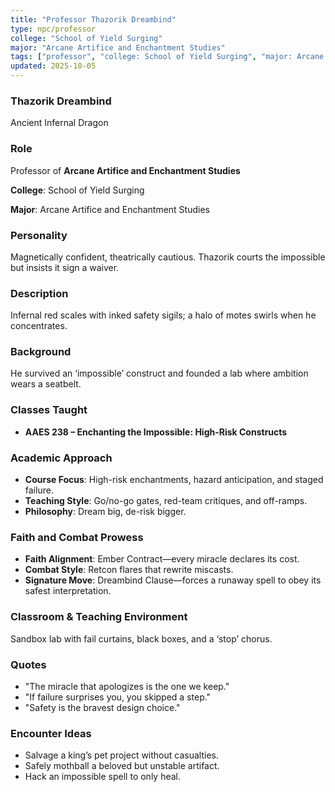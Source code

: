 ```yaml
---
title: "Professor Thazorik Dreambind"
type: npc/professor
college: "School of Yield Surging"
major: "Arcane Artifice and Enchantment Studies"
tags: ["professor", "college: School of Yield Surging", "major: Arcane Artifice and Enchantment Studies", "variant:infernal"]
updated: 2025-10-05
---
```

### Thazorik Dreambind

Ancient Infernal Dragon

### Role

Professor of **Arcane Artifice and Enchantment Studies**

**College**: School of Yield Surging

**Major**: Arcane Artifice and Enchantment Studies

### Personality

Magnetically confident, theatrically cautious. Thazorik courts the impossible but insists it sign a waiver.

### Description

Infernal red scales with inked safety sigils; a halo of motes swirls when he concentrates.

### Background

He survived an ‘impossible’ construct and founded a lab where ambition wears a seatbelt.

### Classes Taught

- **AAES 238 – Enchanting the Impossible: High-Risk Constructs**



### Academic Approach

- **Course Focus**: High-risk enchantments, hazard anticipation, and staged failure.
- **Teaching Style**: Go/no-go gates, red-team critiques, and off-ramps.
- **Philosophy**: Dream big, de-risk bigger.

### Faith and Combat Prowess

- **Faith Alignment**: Ember Contract—every miracle declares its cost.
- **Combat Style**: Retcon flares that rewrite miscasts.
- **Signature Move**: Dreambind Clause—forces a runaway spell to obey its safest interpretation.

### Classroom & Teaching Environment

Sandbox lab with fail curtains, black boxes, and a ‘stop’ chorus.

### Quotes

- "The miracle that apologizes is the one we keep."
- "If failure surprises you, you skipped a step."
- "Safety is the bravest design choice."

### Encounter Ideas

- Salvage a king’s pet project without casualties.
- Safely mothball a beloved but unstable artifact.
- Hack an impossible spell to only heal.

